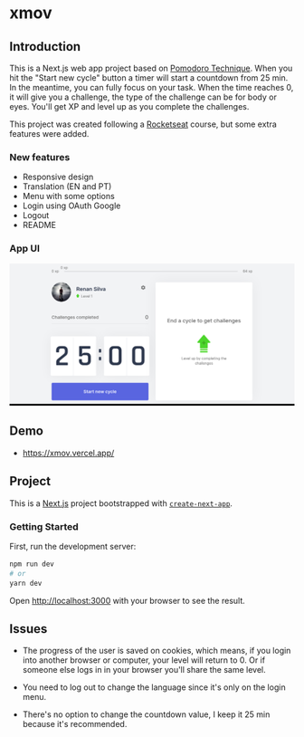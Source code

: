 # xmov

## Introduction

This is a Next.js web app project based on [Pomodoro Technique](https://en.wikipedia.org/wiki/Pomodoro_Technique). When you hit the "Start new cycle" button a timer will start a countdown from 25 min. In the meantime, you can fully focus on your task. When the time reaches 0, it will give you a challenge, the type of the challenge can be for body or eyes. You'll get XP and level up as you complete the challenges.

This project was created following a [Rocketseat](https://rocketseat.com.br/) course, but some extra features were added.

### New features

- Responsive design
- Translation (EN and PT)
- Menu with some options
- Login using OAuth Google
- Logout
- README

### App UI

![App](./img/app.png)

## Demo

- https://xmov.vercel.app/

## Project

This is a [Next.js](https://nextjs.org/) project bootstrapped with [`create-next-app`](https://github.com/vercel/next.js/tree/canary/packages/create-next-app).

### Getting Started

First, run the development server:

```bash
npm run dev
# or
yarn dev
```

Open [http://localhost:3000](http://localhost:3000) with your browser to see the result.

## Issues

- The progress of the user is saved on cookies, which means, if you login into another browser or computer, your level will return to 0. Or if someone else logs in in your browser you'll share the same level.

- You need to log out to change the language since it's only on the login menu.

- There's no option to change the countdown value, I keep it 25 min because it's recommended.
